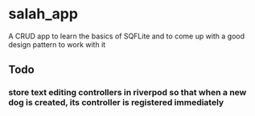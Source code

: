 # salah_app

A CRUD app to learn the basics of SQFLite and to come up with a good design pattern to work with it

## Todo
### store text editing controllers in riverpod so that when a new dog is created, its controller is registered immediately
